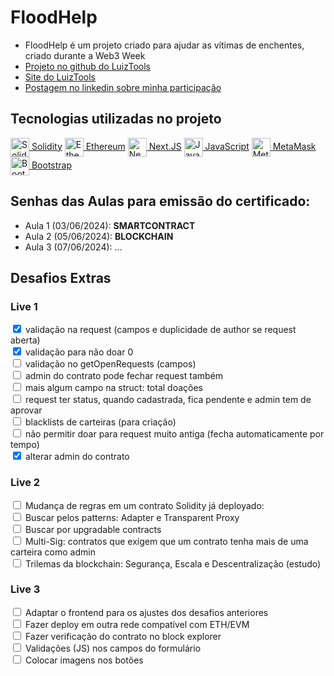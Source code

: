 # FloodHelp

- FloodHelp é um projeto criado para ajudar as vítimas de enchentes, criado durante a Web3 Week
- [Projeto no github do LuizTools](https://github.com/luiztools-cursos/web3-week-4)
- [Site do LuizTools](https://www.luiztools.com.br)
- [Postagem no linkedin sobre minha participação](https://www.linkedin.com/in/filipe-bacof/)

## Tecnologias utilizadas no projeto

[<img alt="Solidity" height="30" width="30" align="center" src="https://solidity-portuguese.readthedocs.io/pt/latest/_images/logo.svg" /> Solidity](https://solidity-portuguese.readthedocs.io/pt/latest/#)
[<img alt="Ethereum" height="30" width="30" align="center" src="https://cdn.iconscout.com/icon/free/png-256/free-ethereum-1824287-1545899.png" /> Ethereum](https://www.google.com/finance/quote/ETH-BRL?sa=X&ved=2ahUKEwjCup3thMaGAxVVpZUCHdzzFeIQ-fUHegQIEBAf)
[<img alt="NextJS" height="30" width="30" align="center" src="https://static-00.iconduck.com/assets.00/nextjs-icon-2048x2048-eugu5rfi.png" /> Next.JS](https://nextjs.org)
[<img alt="Javascript" height="30" width="30" align="center" src="https://upload.wikimedia.org/wikipedia/commons/thumb/9/99/Unofficial_JavaScript_logo_2.svg/1200px-Unofficial_JavaScript_logo_2.svg.png" /> JavaScript](https://developer.mozilla.org/pt-BR/docs/Web/JavaScript)
[<img alt="MetaMask" height="30" width="30" align="center" src="https://upload.wikimedia.org/wikipedia/commons/thumb/3/36/MetaMask_Fox.svg/800px-MetaMask_Fox.svg.png" /> MetaMask](https://metamask.io)
[<img alt="Bootstrap" height="30" width="30" align="center" src="https://upload.wikimedia.org/wikipedia/commons/thumb/b/b2/Bootstrap_logo.svg/640px-Bootstrap_logo.svg.png" /> Bootstrap](https://getbootstrap.com)

## Senhas das Aulas para emissão do certificado:

- Aula 1 (03/06/2024): **SMARTCONTRACT**
- Aula 2 (05/06/2024): **BLOCKCHAIN**
- Aula 3 (07/06/2024): ...

## Desafios Extras

### Live 1

<input type="checkbox" checked /> validação na request (campos e duplicidade de author se request aberta)<br />
<input type="checkbox" checked /> validação para não doar 0<br />
<input type="checkbox" /> validação no getOpenRequests (campos)<br />
<input type="checkbox" /> admin do contrato pode fechar request também<br />
<input type="checkbox" /> mais algum campo na struct: total doações<br />
<input type="checkbox" /> request ter status, quando cadastrada, fica pendente e admin tem de aprovar<br />
<input type="checkbox" /> blacklists de carteiras (para criação)<br />
<input type="checkbox" /> não permitir doar para request muito antiga (fecha automaticamente por tempo)<br />
<input type="checkbox" checked /> alterar admin do contrato<br />

### Live 2

<input type="checkbox" /> Mudança de regras em um contrato Solidity já deployado:<br />
<input type="checkbox" /> Buscar pelos patterns: Adapter e Transparent Proxy<br />
<input type="checkbox" /> Buscar por upgradable contracts<br />
<input type="checkbox" /> Multi-Sig: contratos que exigem que um contrato tenha mais de uma carteira como admin<br />
<input type="checkbox" /> Trilemas da blockchain: Segurança, Escala e Descentralização (estudo)<br />

### Live 3

<input type="checkbox" /> Adaptar o frontend para os ajustes dos desafios anteriores<br />
<input type="checkbox" /> Fazer deploy em outra rede compatível com ETH/EVM<br />
<input type="checkbox" /> Fazer verificação do contrato no block explorer<br />
<input type="checkbox" /> Validações (JS) nos campos do formulário<br />
<input type="checkbox" /> Colocar imagens nos botões<br />

